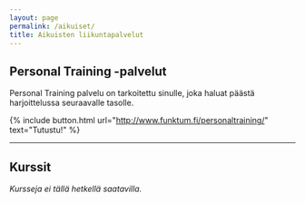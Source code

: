 ```yaml
---
layout: page
permalink: /aikuiset/
title: Aikuisten liikuntapalvelut
---
```



## Personal Training -palvelut

Personal Training palvelu on tarkoitettu sinulle, joka haluat päästä harjoittelussa seuraavalle tasolle.

{% include button.html url="http://www.funktum.fi/personaltraining/" text="Tutustu!" %}

---

## Kurssit

_Kursseja ei tällä hetkellä saatavilla._
